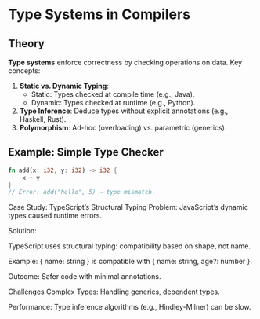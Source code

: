 # Type Systems in Compilers

## Theory
**Type systems** enforce correctness by checking operations on data. Key concepts:
1. **Static vs. Dynamic Typing**:
   - Static: Types checked at compile time (e.g., Java).
   - Dynamic: Types checked at runtime (e.g., Python).
2. **Type Inference**: Deduce types without explicit annotations (e.g., Haskell, Rust).
3. **Polymorphism**: Ad-hoc (overloading) vs. parametric (generics).

## Example: Simple Type Checker
```rust
fn add(x: i32, y: i32) -> i32 {
    x + y
}
// Error: add("hello", 5) → type mismatch.

```
Case Study: TypeScript’s Structural Typing
Problem: JavaScript’s dynamic types caused runtime errors.

Solution:

TypeScript uses structural typing: compatibility based on shape, not name.

Example: { name: string } is compatible with { name: string, age?: number }.

Outcome: Safer code with minimal annotations.

Challenges
Complex Types: Handling generics, dependent types.

Performance: Type inference algorithms (e.g., Hindley-Milner) can be slow.

